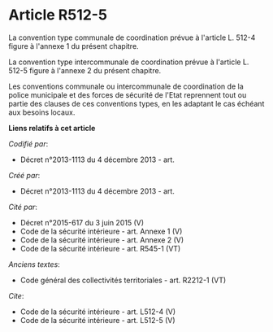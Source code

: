 # Article R512-5

La convention type communale de coordination prévue à l'article L. 512-4 figure à l'annexe 1 du présent chapitre. 

La convention type intercommunale de coordination prévue à l'article L. 512-5 figure à l'annexe 2 du présent chapitre. 

Les conventions communale ou intercommunale de coordination de la police municipale et des forces de sécurité de l'Etat
reprennent tout ou partie des clauses de ces conventions types, en les adaptant le cas échéant aux besoins locaux.

**Liens relatifs à cet article**

_Codifié par_:

  - Décret n°2013-1113 du 4 décembre 2013 - art.

_Créé par_:

  - Décret n°2013-1113 du 4 décembre 2013 - art.

_Cité par_:

  - Décret n°2015-617 du 3 juin 2015 (V)
  - Code de la sécurité intérieure - art. Annexe 1 (V)
  - Code de la sécurité intérieure - art. Annexe 2 (V)
  - Code de la sécurité intérieure - art. R545-1 (VT)

_Anciens textes_:

  - Code général des collectivités territoriales - art. R2212-1 (VT)

_Cite_:

  - Code de la sécurité intérieure - art. L512-4 (V)
  - Code de la sécurité intérieure - art. L512-5 (V)

